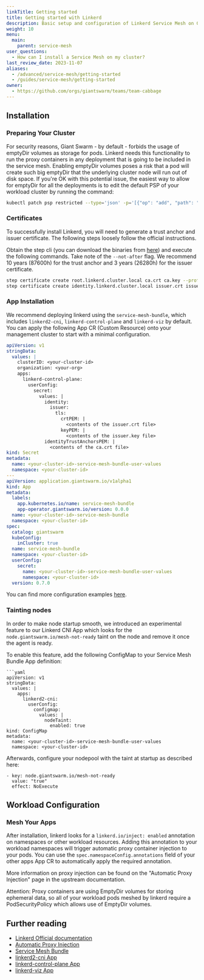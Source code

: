 ```yaml
---
linkTitle: Getting started
title: Getting started with Linkerd
description: Basic setup and configuration of Linkerd Service Mesh on Giant Swarm workload clusters.
weight: 10
menu:
  main:
    parent: service-mesh
user_questions:
  - How can I install a Service Mesh on my cluster?
last_review_date: 2023-11-07
aliases:
  - /advanced/service-mesh/getting-started
  - /guides/service-mesh/getting-started
owner:
  - https://github.com/orgs/giantswarm/teams/team-cabbage
---
```


## Installation

### Preparing Your Cluster

For security reasons, Giant Swarm - by default - forbids the usage of emptyDir volumes as storage for pods. Linkerd needs this functionality to run the proxy containers in any deployment that is going to be included in the service mesh. Enabling emptyDir volumes poses a risk that a pod will create such big emptyDir that the underlying cluster node will run out of disk space. If you're OK with this potential issue, the easiest way to allow for emptyDir for all the deployments is to edit the default PSP of your workload cluster by running the command:

```sh
kubectl patch psp restricted --type='json' -p='[{"op": "add", "path": "/spec/volumes/-", "value": "emptyDir"}]'
```

### Certificates

To successfully install Linkerd, you will need to generate a trust anchor and issuer certificate. The following steps loosely follow the official instructions.

Obtain the step cli (you can download the binaries from [here](https://github.com/smallstep/cli/releases/tag/v0.23.4)) and execute the following commands.
Take note of the `--not-after` flag. We recommend 10 years (87600h) for the trust anchor and 3 years (26280h) for the issuer certificate.

```sh
step certificate create root.linkerd.cluster.local ca.crt ca.key --profile root-ca --no-password --insecure --not-after=87600h
step certificate create identity.linkerd.cluster.local issuer.crt issuer.key --profile intermediate-ca --not-after=26280h --no-password --insecure --ca ca.crt --ca-key ca.key
```

### App Installation

We recommend deploying linkerd using the `service-mesh-bundle`, which includes `linkerd2-cni`, `linkerd-control-plane` and `linkerd-viz` by default. You can apply the following App CR (Custom Resource) onto your management cluster to start with a minimal configuration.

```yaml
apiVersion: v1
stringData:
  values: |
    clusterID: <your-cluster-id>
    organization: <your-org>
    apps:
      linkerd-control-plane:
        userConfig:
          secret:
            values: |
              identity:
                issuer:
                  tls:
                    crtPEM: |
                      <contents of the issuer.crt file>
                    keyPEM: |
                      <contents of the issuer.key file>
              identityTrustAnchorsPEM: |
                <contents of the ca.crt file>
kind: Secret
metadata:
  name: <your-cluster-id>-service-mesh-bundle-user-values
  namespace: <your-cluster-id>
---
apiVersion: application.giantswarm.io/v1alpha1
kind: App
metadata:
  labels:
    app.kubernetes.io/name: service-mesh-bundle
    app-operator.giantswarm.io/version: 0.0.0
  name: <your-cluster-id>-service-mesh-bundle
  namespace: <your-cluster-id>
spec:
  catalog: giantswarm
  kubeConfig:
    inCluster: true
  name: service-mesh-bundle
  namespace: <your-cluster-id>
  userConfig:
    secret:
      name: <your-cluster-id>-service-mesh-bundle-user-values
      namespace: <your-cluster-id>
  version: 0.7.0
```

You can find more configuration examples [here](https://github.com/giantswarm/service-mesh-bundle/tree/main/examples).

### Tainting nodes

In order to make node startup smooth, we introduced an experimental feature to our Linkerd CNI App which looks for the `node.giantswarm.io/mesh-not-ready` taint on the node and remove it once the agent is ready.

To enable this feature, add the following ConfigMap to your Service Mesh Bundle App definition:

```
```yaml
apiVersion: v1
stringData:
  values: |
    apps:
      linkerd2-cni:
        userConfig:
          configmap:
            values: |
              nodeTaint:
                enabled: true
kind: ConfigMap
metadata:
  name: <your-cluster-id>-service-mesh-bundle-user-values
  namespace: <your-cluster-id>
```

Afterwards, configure your nodepool with the taint at startup as described here:

```
- key: node.giantswarm.io/mesh-not-ready
  value: "true"
  effect: NoExecute
```

## Workload Configuration

### Mesh Your Apps

After installation, linkerd looks for a `linkerd.io/inject: enabled` annotation on namespaces or other workload resources. Adding this annotation to your workload namespaces will trigger automatic proxy container injection to your pods. You can use the `spec.namespaceConfig.annotations` field of your other apps App CR to automatically apply the required annotation.

More information on proxy injection can be found on the "Automatic Proxy Injection" page in the upstream documentation.

Attention: Proxy containers are using EmptyDir volumes for storing ephemeral data, so all of your workload pods meshed by linkerd require a PodSecurityPolicy which allows use of EmptyDir volumes.

## Further reading

- [Linkerd Official documentation](https://linkerd.io/2.14/overview/)
- [Automatic Proxy Injection](https://linkerd.io/2.14/features/proxy-injection/)
- [Service Mesh Bundle](https://github.com/giantswarm/service-mesh-bundle)
- [linkerd2-cni App](https://github.com/giantswarm/linkerd2-cni-app)
- [linkerd-control-plane App](https://github.com/giantswarm/linkerd-control-plane-app)
- [linkerd-viz App](https://github.com/giantswarm/linkerd-viz-app)
